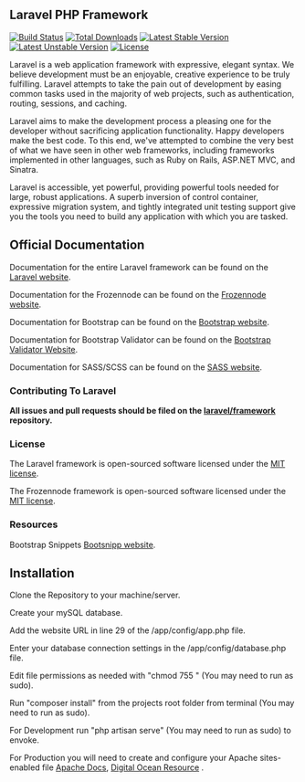 ## Laravel PHP Framework

[![Build Status](https://travis-ci.org/laravel/framework.svg)](https://travis-ci.org/laravel/framework)
[![Total Downloads](https://poser.pugx.org/laravel/framework/downloads.svg)](https://packagist.org/packages/laravel/framework)
[![Latest Stable Version](https://poser.pugx.org/laravel/framework/v/stable.svg)](https://packagist.org/packages/laravel/framework)
[![Latest Unstable Version](https://poser.pugx.org/laravel/framework/v/unstable.svg)](https://packagist.org/packages/laravel/framework)
[![License](https://poser.pugx.org/laravel/framework/license.svg)](https://packagist.org/packages/laravel/framework)

Laravel is a web application framework with expressive, elegant syntax. We believe development must be an enjoyable, creative experience to be truly fulfilling. Laravel attempts to take the pain out of development by easing common tasks used in the majority of web projects, such as authentication, routing, sessions, and caching.

Laravel aims to make the development process a pleasing one for the developer without sacrificing application functionality. Happy developers make the best code. To this end, we've attempted to combine the very best of what we have seen in other web frameworks, including frameworks implemented in other languages, such as Ruby on Rails, ASP.NET MVC, and Sinatra.

Laravel is accessible, yet powerful, providing powerful tools needed for large, robust applications. A superb inversion of control container, expressive migration system, and tightly integrated unit testing support give you the tools you need to build any application with which you are tasked.

## Official Documentation

Documentation for the entire Laravel framework can be found on the [Laravel website](http://laravel.com/docs).

Documentation for the Frozennode can be found on the [Frozennode website](http://administrator.frozennode.com/).

Documentation for Bootstrap can be found on the [Bootstrap website](http://getbootstrap.com/).

Documentation for Bootstrap Validator can be found on the [Bootstrap Validator Website](http://formvalidation.io/).

Documentation for SASS/SCSS can be found on the [SASS website](http://sass-lang.com/).

### Contributing To Laravel

**All issues and pull requests should be filed on the [laravel/framework](http://github.com/laravel/framework) repository.**

### License

The Laravel framework is open-sourced software licensed under the [MIT license](http://opensource.org/licenses/MIT).

The Frozennode framework is open-sourced software licensed under the [MIT license](http://opensource.org/licenses/MIT).

### Resources

Bootstrap Snippets [Bootsnipp website](http://bootsnipp.com/).

## Installation

Clone the Repository to your machine/server.

Create your mySQL database.

Add the website URL in line 29 of the /app/config/app.php file.

Enter your database connection settings in the /app/config/database.php file.

Edit file permissions as needed with "chmod 755 <project folder>" (You may need to run as sudo).

Run "composer install" from the projects root folder from terminal (You may need to run as sudo).

For Development run "php artisan serve" (You may need to run as sudo) to envoke.

For Production you will need to create and configure your Apache sites-enabled file [Apache Docs](http://httpd.apache.org/docs/current/vhosts/examples.html), [Digital Ocean Resource](https://www.digitalocean.com/community/tutorials/how-to-set-up-apache-virtual-hosts-on-ubuntu-14-04-lts) . 
